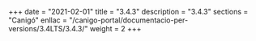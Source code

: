 +++
date        = "2021-02-01"
title       = "3.4.3"
description = "3.4.3"
sections    = "Canigó"
enllac		= "/canigo-portal/documentacio-per-versions/3.4LTS/3.4.3/"
weight		= 2
+++
